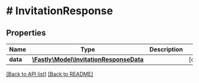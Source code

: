 # # InvitationResponse

## Properties

Name | Type | Description | Notes
------------ | ------------- | ------------- | -------------
**data** | [**\Fastly\Model\InvitationResponseData**](InvitationResponseData.md) |  | [optional] 


[[Back to API list]](../../README.md#endpoints) [[Back to README]](../../README.md)
